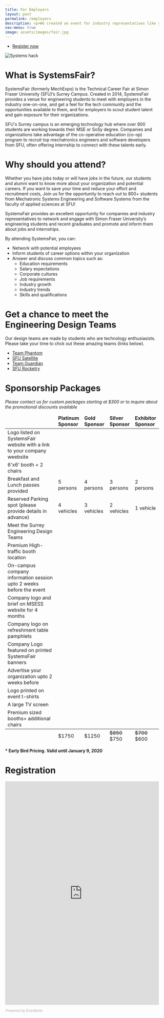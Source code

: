 ```yaml
---
title: For Employers
layout: post
permalink: /employers
description: <p>We created an event for industry representatives like you to meet uprising future engineers and gain exposure for your organization. SystemsFair is the right fit for your organization if you need an engineer fluent across disciplines and trained to work in a team effectively.</p> <p>If your organization is actively hiring for co-op and full-time positions, SystemsFair is a perfect place to meet top student talent, conduct your first round of interviews and save time.</p><p><b>Interested in supporting SystemsFair 2020?</b></p><br><ul class="actions"><li><a href="employers.html" class="button">Reserve your place</a></li></ul>
nav-menu: true
image: assets/images/fair.jpg
---
```

<ul class="actions">
	<li><a href="##sponsor" class="button special icon fa-arrow-down">Register now</a></li>
</ul>

<span class="image main"><img src="assets/images/fair.jpg" alt="Systems hack" /></span>


# What is SystemsFair?
SystemsFair (formerly MechExpo) is the Technical Career Fair at Simon Fraser University (SFU)’s Surrey Campus. Created in 2014, SystemsFair provides a venue for engineering students to meet with employers in the industry one-on-one, and get a feel for the tech community and the opportunities available to them, and for employers to scout student talent and gain exposure for their organizations.

SFU's Surrey campus is an emerging technology hub where over 800 students are working towards their MSE or SoSy degree. Companies and organizations take advantage of the co-operative education (co-op) program to recruit top mechatronics engineers and software developers from SFU, often offering internship to connect with these talents early. 


# Why should you attend?
Whether you have jobs today or will have jobs in the future, our students and alumni want to know more about your organization and potential careers. If you want to save your time and reduce your effort and recruitment costs, Join us for the opportunity to reach out to 800+ students from Mechatronic Systems Engineering and Software Systems from the faculty of applied sciences at SFU!


​SystemsFair provides an excellent opportunity for companies and industry representatives to network and engage with Simon Fraser University’s engineering students and recent graduates and promote and inform them about jobs and internships.


By attending SystemsFair, you can:
* Network with potential employees
* Inform students of career options within your organization
* Answer and discuss common topics such as:
    - Education requirements
    - Salary expectations
    - Corporate cultures
    - Job requirements
    - Industry growth
    - Industry trends
    - Skills and qualifications

# Get a chance to meet the Engineering Design Teams

Our design teams are made by students who are technology enthusiasists. Please take your time to chck out these amazing teams (links below).

* [Team Phantom](https://teamphantom.ca/)
* [SFU Satellite](https://www.sfusat.org/)
* [Team Guardian](https://www.teamguardian.ca/)
* [SFU Rocketry](https://www.sfurocketry.com/)

<a id="#sponsor">
</a>

# Sponsorship Packages

*Please contact us for custom packages starting at $300 or to inquire about the promotional discounts available*
<div class="table-wrapper">
<table class="alt">
<thead>
	<tr>
		<td></td>
		<td><b>Platinum<br>Sponsor</b></td>
		<td><b>Gold<br>Sponsor</b></td>
		<td><b>Silver<br>Sponsor</b></td>
		<td><b>Exhibitor<br>Sponsor</b></td>
	</tr>
</thead>
<tfoot>
	<tr>
		<td></td>
		<td>$1750</td>
		<td>$1250</td>
		<td><strike>$850</strike><br>$750</td>
		<td><strike>$700</strike><br>$600</td>
	</tr>
</tfoot>
<tbody>
	<tr>
		<td>Logo listed on SystemsFair website with a link to your company weebsite</td>
		<td><i class="fas fa-check"></i></td>
		<td><i class="fas fa-check"></i></td>
		<td><i class="fas fa-check"></i></td>
		<td><i class="fas fa-check"></i></td>
	</tr>
	<tr>
		<td>6'x6' booth + 2 chairs</td>
		<td><img src="/assets/images/2psg2so.png" width="16" height="16" ></td>
		<td><i class="fas fa-check"></i></td>
		<td><i class="fas fa-check"></i></td>
		<td><i class="fas fa-check"></i></td>
	</tr>
	<tr>
		<td>Breakfast and Lunch passes provided</td>
		<td>5 persons</td>
		<td>4 persons</td>
		<td>3 persons</td>
		<td>2 persons</td>
	</tr>
	<tr>
		<td>Reserved Parking spot (please provide details in advance)</td>
		<td>4 vehicles</td>
		<td>3 vehicles</td>
		<td>2 vehicles</td>
		<td>1 vehicle</td>
	</tr>
	<tr>
		<td>Meet the Surrey Engineering Design Teams</td>
		<td><i class="fas fa-check"></i></td>
		<td><i class="fas fa-check"></i></td>
		<td><i class="fas fa-check"></i></td>
		<td><i class="fas fa-check"></i></td>
	</tr>
	<tr>
		<td>Premium High-traffic booth location</td>
		<td><i class="fas fa-check"></i></td>
		<td><i class="fas fa-check"></i></td>
		<td><img src="/assets/images/2psg2so.png" width="16" height="16" ></td>
		<td><img src="/assets/images/2psg2so.png" width="16" height="16" ></td>
	</tr>
	<tr>
		<td>On-campus company information session upto 2 weeks before the event</td>
		<td><i class="fas fa-check"></i></td>
		<td><i class="fas fa-check"></i></td>
		<td><img src="/assets/images/2psg2so.png" width="16" height="16" ></td>
		<td><img src="/assets/images/2psg2so.png" width="16" height="16" ></td>
	</tr>
	<tr>
		<td>Company logo and brief on MSESS website for 4 months</td>
		<td><i class="fas fa-check"></i></td>
		<td><i class="fas fa-check"></i></td>
		<td><img src="/assets/images/2psg2so.png" width="16" height="16" ></td>
		<td><img src="/assets/images/2psg2so.png" width="16" height="16" ></td>
	</tr>
	<tr>
		<td>Company logo on refreshment table pamphlets</td>
		<td><i class="fas fa-check"></i></td>
		<td><i class="fas fa-check"></i></td>
		<td><img src="/assets/images/2psg2so.png" width="16" height="16" ></td>
		<td><img src="/assets/images/2psg2so.png" width="16" height="16" ></td>
	</tr>
	<tr>
		<td>Company Logo featured on printed SystemsFair banners</td>
		<td><i class="fas fa-check"></i></td>
		<td><i class="fas fa-check"></i></td>
		<td><img src="/assets/images/2psg2so.png" width="16" height="16" ></td>
		<td><img src="/assets/images/2psg2so.png" width="16" height="16" ></td>
	</tr>
	<tr>
		<td>Advertise your organization upto 2 weeks before</td>
		<td><i class="fas fa-check"></i></td>
		<td><img src="/assets/images/2psg2so.png" width="16" height="16" ></td>
		<td><img src="/assets/images/2psg2so.png" width="16" height="16" ></td>
		<td><img src="/assets/images/2psg2so.png" width="16" height="16" ></td>
	</tr>
	<tr>
		<td>Logo printed on event t-shirts</td>
		<td><i class="fas fa-check"></i></td>
		<td><img src="/assets/images/2psg2so.png" width="16" height="16" ></td>
		<td><img src="/assets/images/2psg2so.png" width="16" height="16" ></td>
		<td><img src="/assets/images/2psg2so.png" width="16" height="16" ></td>
	</tr>
	<tr>
		<td>A large TV screen</td>
		<td><i class="fas fa-check"></i></td>
		<td><img src="/assets/images/2psg2so.png" width="16" height="16" ></td>
		<td><img src="/assets/images/2psg2so.png" width="16" height="16" ></td>
		<td><img src="/assets/images/2psg2so.png" width="16" height="16" ></td>
	</tr>
	<tr>
		<td>Premium sized booths+ additional chairs</td>
		<td><i class="fas fa-check"></i></td>
		<td><img src="/assets/images/2psg2so.png" width="16" height="16" ></td>
		<td><img src="/assets/images/2psg2so.png" width="16" height="16" ></td>
		<td><img src="/assets/images/2psg2so.png" width="16" height="16" ></td>
	</tr>

</tbody>
</table>
</div>

<b>* Early Bird Pricing. Valid until January 9, 2020</b>

# Registration
<div style="width:100%; text-align:left;"><iframe src="https://www.eventbrite.ca/e/systems-fair-2020-tickets-81252102225" frameborder="0" height="733"
      width="100%" vspace="0" hspace="0" marginheight="5" marginwidth="5" scrolling="auto" allowtransparency="true"></iframe><div
      style="font-family:Helvetica, Arial; font-size:12px; padding:10px 0 5px; margin:2px; width:100%; text-align:left;" ><a class="powered-by-eb" style="color:
      #ADB0B6; text-decoration: none;" target="_blank" href="https://www.eventbrite.ca/">Powered by Eventbrite</a></div></div>
